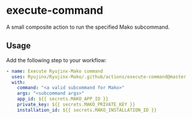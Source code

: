 # execute-command

A small composite action to run the specified Mako subcommand.

## Usage

Add the following step to your workflow:

```yml
- name: Execute Ryujinx-Mako command
  uses: Ryujinx/Ryujinx-Mako/.github/actions/execute-command@master
  with:
    command: "<a valid subcommand for Mako>"
    args: "<subcommand args>"
    app_id: ${{ secrets.MAKO_APP_ID }}
    private_key: ${{ secrets.MAKO_PRIVATE_KEY }}
    installation_id: ${{ secrets.MAKO_INSTALLATION_ID }}
```


